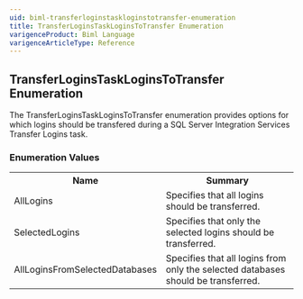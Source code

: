 ```yaml
---
uid: biml-transferloginstaskloginstotransfer-enumeration
title: TransferLoginsTaskLoginsToTransfer Enumeration
varigenceProduct: Biml Language
varigenceArticleType: Reference
---
```


## TransferLoginsTaskLoginsToTransfer Enumeration<div class="LanguageSummary"><div class ="SummaryItem">The TransferLoginsTaskLoginsToTransfer enumeration provides options for which logins should be transfered during a SQL Server Integration Services Transfer Logins task.</div></div><div class="EnumValueGroup">### Enumeration Values<table id="EnumValue" class="MemberList"><tbody><tr><th class="MemberNameColumnHeader">Name</th><th class="MemberSummaryColumnHeader">Summary</th></tr><tr class="cd0"><td class="MemberName">AllLogins</td><td class="MemberSummary"><div class ="SummaryItem">Specifies that all logins should be transferred.</div> </td></tr><tr class="cd1"><td class="MemberName">SelectedLogins</td><td class="MemberSummary"><div class ="SummaryItem">Specifies that only the selected logins should be transferred.</div> </td></tr><tr class="cd0"><td class="MemberName">AllLoginsFromSelectedDatabases</td><td class="MemberSummary"><div class ="SummaryItem">Specifies that all logins from only the selected databases should be transferred.</div> </td></tr></tbody></table></div>